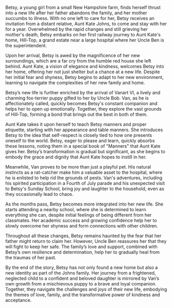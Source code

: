 Betsy, a young girl from a small New Hampshire farm, finds herself thrust into a new life after her father abandons the family, and her mother succumbs to illness. With no one left to care for her, Betsy receives an invitation from a distant relative, Aunt Kate Johns, to come and stay with her for a year. Overwhelmed by the rapid changes and still grieving her mother's death, Betsy embarks on her first railway journey to Aunt Kate's home, Hill-Top, a grand estate near a large hospital where her Uncle Ben is the superintendent.

Upon her arrival, Betsy is awed by the magnificence of her new surroundings, which are a far cry from the humble red house she left behind. Aunt Kate, a vision of elegance and kindness, welcomes Betsy into her home, offering her not just shelter but a chance at a new life. Despite her initial fear and shyness, Betsy begins to adapt to her new environment, learning to navigate the complexities of her new family and home.

Betsy’s new life is further enriched by the arrival of Vanart VI, a lively and charming fox-terrier puppy gifted to her by Uncle Bob. Van, as he is affectionately called, quickly becomes Betsy's constant companion and helps her to open up emotionally. Together, they explore the vast grounds of Hill-Top, forming a bond that brings out the best in both of them.

Aunt Kate takes it upon herself to teach Betsy manners and proper etiquette, starting with her appearance and table manners. She introduces Betsy to the idea that self-respect is closely tied to how one presents oneself to the world. Betsy, eager to please and learn, quickly absorbs these lessons, noting them in a special book of "Manners" that Aunt Kate gives her. Betsy’s transformation is gradual but significant, as she begins to embody the grace and dignity that Aunt Kate hopes to instill in her.

Meanwhile, Van proves to be more than just a playful pet. His natural instincts as a rat-catcher make him a valuable asset to the hospital, where he is enlisted to help rid the grounds of pests. Van's adventures, including his spirited participation in a Fourth of July parade and his unexpected visit to Betsy's Sunday School, bring joy and laughter to the household, even as they occasionally lead to chaos.

As the months pass, Betsy becomes more integrated into her new life. She starts attending a nearby school, where she is determined to learn everything she can, despite initial feelings of being different from her classmates. Her academic success and growing confidence help her to slowly overcome her shyness and form connections with other children.

Throughout all these changes, Betsy remains haunted by the fear that her father might return to claim her. However, Uncle Ben reassures her that they will fight to keep her safe. The family’s love and support, combined with Betsy’s own resilience and determination, help her to gradually heal from the traumas of her past.

By the end of the story, Betsy has not only found a new home but also a new identity as part of the Johns family. Her journey from a frightened, neglected child to a confident and beloved daughter is mirrored by Van’s own growth from a mischievous puppy to a brave and loyal companion. Together, they navigate the challenges and joys of their new life, embodying the themes of love, family, and the transformative power of kindness and acceptance.